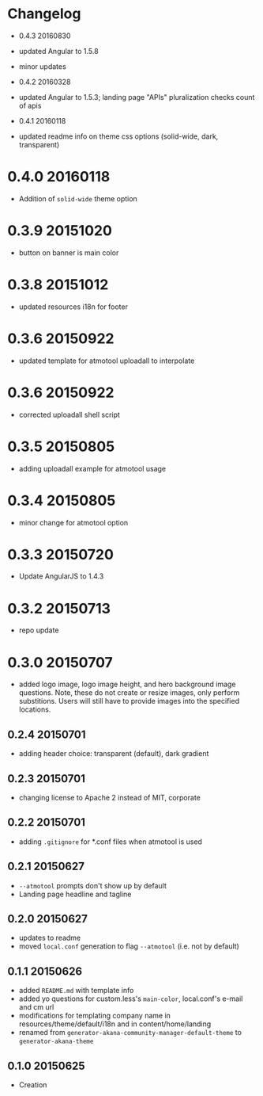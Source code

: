 # Changelog

* 0.4.3 20160830
* updated Angular to 1.5.8
* minor updates

* 0.4.2 20160328
* updated Angular to 1.5.3; landing page "APIs" pluralization checks count of apis

* 0.4.1 20160118
* updated readme info on theme css options (solid-wide, dark, transparent)

# 0.4.0 20160118
* Addition of `solid-wide` theme option

# 0.3.9 20151020
* button on banner is main color

# 0.3.8 20151012
* updated resources i18n for footer

# 0.3.6 20150922
* updated template for atmotool uploadall to interpolate 

# 0.3.6 20150922
* corrected uploadall shell script

# 0.3.5 20150805
* adding uploadall example for atmotool usage

# 0.3.4 20150805
* minor change for atmotool option

# 0.3.3 20150720
* Update AngularJS to 1.4.3

# 0.3.2 20150713
* repo update

# 0.3.0 20150707
* added logo image, logo image height, and hero background image questions. Note, these do not create or resize images, only perform substitions. Users will still have to provide images into the specified locations.

## 0.2.4 20150701
* adding header choice: transparent (default), dark gradient

## 0.2.3 20150701
* changing license to Apache 2 instead of MIT, corporate

## 0.2.2 20150701
* adding `.gitignore` for *.conf files when atmotool is used

## 0.2.1 20150627
* `--atmotool` prompts don't show up by default
* Landing page headline and tagline

## 0.2.0 20150627
* updates to readme
* moved `local.conf` generation to flag `--atmotool` (i.e. not by default)

## 0.1.1 20150626
* added `README.md` with template info
* added yo questions for custom.less's `main-color`, local.conf's e-mail and cm url
* modifications for templating company name in resources/theme/default/i18n and in content/home/landing
* renamed from `generator-akana-community-manager-default-theme` to `generator-akana-theme`

## 0.1.0 20150625
* Creation
